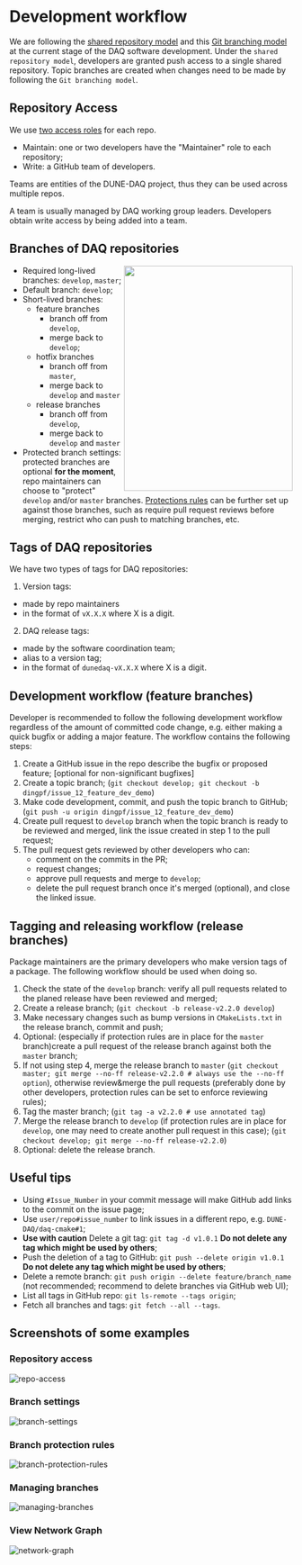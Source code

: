 # Development workflow

We are following the [shared repository model](https://docs.github.com/en/github/collaborating-with-issues-and-pull-requests/about-collaborative-development-models) and this [Git branching model](https://nvie.com/posts/a-successful-git-branching-model/) at the current stage of the DAQ software development. Under the `shared repository model`, developers are granted push access to a single shared repository. Topic branches are created when changes need to be made by following the `Git branching model`.

## Repository Access

We use [two access roles](https://home.fnal.gov/~dingpf/repo_access_role.png) for each repo.

* Maintain: one or two developers have the "Maintainer" role to each repository;
* Write: a GitHub team of developers.

Teams are entities of the DUNE-DAQ project, thus they can be used across multiple repos.

A team is usually managed by DAQ working group leaders. Developers obtain write access by being added into a team. 

## Branches of DAQ repositories

<img src="https://nvie.com/img/git-model@2x.png" style="float:right" width="300" height="400">

* Required long-lived branches: `develop`, `master`;
* Default branch: `develop`;
* Short-lived branches:
  * feature branches
    * branch off from `develop`,
    * merge back to `develop`;
  * hotfix branches
    * branch off from `master`,
    * merge back to `develop` and `master`
  * release branches
    * branch off from `develop`,
    * merge back to `develop` and `master`
* Protected branch settings: protected branches are optional **for the moment**, repo maintainers can choose to "protect" `develop` and/or `master` branches. [Protections rules](https://docs.github.com/en/github/administering-a-repository/about-protected-branches#about-branch-protection-settings) can be further set up against those branches, such as require pull request reviews before merging, restrict who can push to matching branches, etc.

## Tags of DAQ repositories

We have two types of tags for DAQ repositories:

1. Version tags: 
 * made by repo maintainers
 * in the format of `vX.X.X` where X is a digit.
2. DAQ release tags: 
 * made by the software coordination team;
 * alias to a version tag;
 * in the format of `dunedaq-vX.X.X` where X is a digit.

## Development workflow (feature branches)

Developer is recommended to follow the following development workflow regardless of the amount of committed code change, e.g. either making a quick bugfix or adding a major feature. The workflow contains the following steps:

1. Create a GitHub issue in the repo describe the bugfix or proposed feature; [optional for non-significant bugfixes]
2. Create a topic branch; (`git checkout develop; git checkout -b dingpf/issue_12_feature_dev_demo`)
3. Make code development, commit, and push the topic branch to GitHub; (`git push -u origin dingpf/issue_12_feature_dev_demo`)
4. Create pull request to `develop` branch when the topic branch is ready to be reviewed and merged, link the issue created in step 1 to the pull request;
5. The pull request gets reviewed by other developers who can:
   * comment on the commits in the PR;
   * request changes;
   * approve pull requests and merge to `develop`;
   * delete the pull request branch once it's merged (optional), and close the linked issue.

## Tagging and releasing workflow (release branches)

Package maintainers are the primary developers who make version tags of a package. The following workflow should be used when doing so.

1. Check the state of the `develop` branch: verify all pull requests related to the planed release have been reviewed and merged;
2. Create a release branch; (`git checkout -b release-v2.2.0 develop`)
3. Make necessary changes such as bump versions in `CMakeLists.txt` in the release branch, commit and push;
4. Optional: (especially if protection rules are in place for the `master` branch)create a pull request of the release branch against both the `master` branch;
5. If not using step 4, merge the release branch to `master` (`git checkout master; git merge --no-ff release-v2.2.0 # always use the --no-ff option`), otherwise review&merge the pull requests (preferably done by other developers, protection rules can be set to enforce reviewing rules);
6. Tag the master branch; (`git tag -a v2.2.0 # use annotated tag`)
7. Merge the release branch to `develop` (if protection rules are in place for `develop`, one may need to create another pull request in this case); (`git checkout develop; git merge --no-ff release-v2.2.0`)
8. Optional: delete the release branch.

## Useful tips

* Using `#Issue_Number` in your commit message will make GitHub add links to the commit on the issue page;
* Use `user/repo#issue_number` to link issues in a different repo, e.g. `DUNE-DAQ/daq-cmake#1`;
* **Use with caution** Delete a git tag: `git tag -d v1.0.1` **Do not delete any tag which might be used by others**;
* Push the deletion of a tag to GitHub: `git push --delete origin v1.0.1` **Do not delete any tag which might be used by others**;
* Delete a remote branch: `git push origin --delete feature/branch_name` (not recommended; recommend to delete branches via GitHub web UI);
* List all tags in GitHub repo: `git ls-remote --tags origin`;
* Fetch all branches and tags: `git fetch --all --tags`.

## Screenshots of some examples

### Repository access

![repo-access](https://i.imgur.com/ddLJeif.png)

### Branch settings

![branch-settings](https://i.imgur.com/WbBJB86.png)

### Branch protection rules

![branch-protection-rules](https://i.imgur.com/NMp0vMU.png)

### Managing branches

![managing-branches](https://i.imgur.com/d25W5er.png)

### View Network Graph

![network-graph](https://i.imgur.com/ogmjKYr.png)
